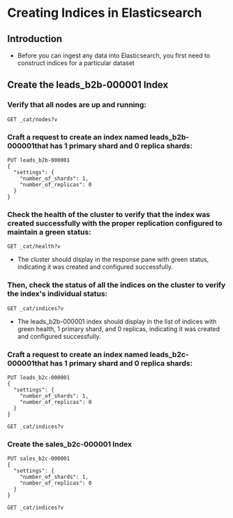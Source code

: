 # Creating Indices in Elasticsearch
## Introduction
- Before you can ingest any data into Elasticsearch, you first need to construct indices for a particular dataset

## Create the leads_b2b-000001 Index
### Verify that all nodes are up and running:
```
GET _cat/nodes?v
```

### Craft a request to create an index named leads_b2b-000001that has 1 primary shard and 0 replica shards:
```
PUT leads_b2b-000001
{
  "settings": {
    "number_of_shards": 1,
    "number_of_replicas": 0
  }
}
```

### Check the health of the cluster to verify that the index was created successfully with the proper replication configured to maintain a green status:
```
GET _cat/health?v
```

- The cluster should display in the response pane with green status, indicating it was created and configured successfully.

### Then, check the status of all the indices on the cluster to verify the index's individual status:
```
GET _cat/indices?v
```

- The leads_b2b-000001 index should display in the list of indices with green health, 1 primary shard, and 0 replicas, indicating it was created and configured successfully.

### Craft a request to create an index named leads_b2c-000001that has 1 primary shard and 0 replica shards:
```
PUT leads_b2c-000001
{
  "settings": {
    "number_of_shards": 1,
    "number_of_replicas": 0
  }
}
```

```
GET _cat/indices?v
```


### Create the sales_b2c-000001 Index
```
PUT sales_b2c-000001
{
  "settings": {
    "number_of_shards": 1,
    "number_of_replicas": 0
  }
}
```

```
GET _cat/indices?v
```

